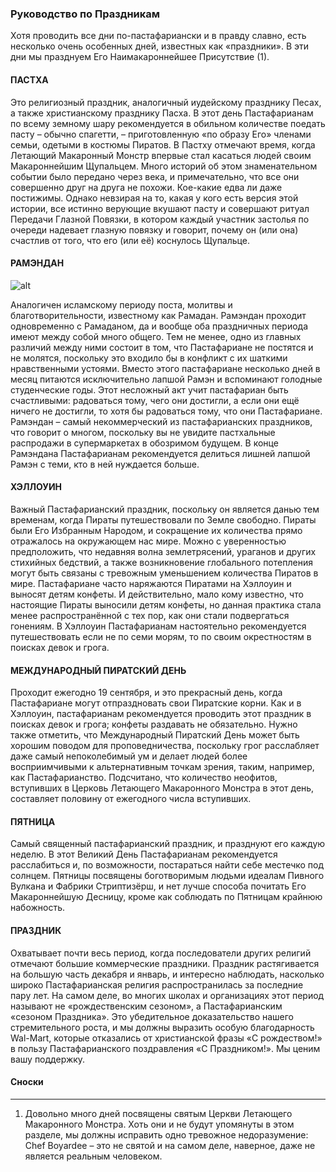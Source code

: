 ### Руководство по Праздникам

Хотя проводить все дни по-пастафариански и в
правду славно, есть несколько очень особенных дней,
известных как «праздники». В эти дни мы празднуем
Его Наимакароннейшее Присутствие (1).

#### ПАСТХА
Это религиозный праздник, аналогичный иудейскому празднику
Песах, а также христианскому празднику Пасха. В этот день Пастафарианам
по всему земному шару рекомендуется в обильном количестве поедать пасту –
обычно спагетти, – приготовленную «по образу Его» членами семьи,
одетыми в костюмы Пиратов. В Пастху отмечают время, когда Летающий
Макаронный Монстр впервые стал касаться людей своим Макароннейшим
Щупальцем. Много историй об этом знаменательном событии было передано
через века, и примечательно, что все они совершенно друг на друга
не похожи. Кое-какие едва ли даже постижимы. Однако невзирая на то,
какая у кого есть версия этой истории, все истинно верующие вкушают
пасту и совершают ритуал Передачи Глазной Повязки, в котором каждый
участник застолья по очереди надевает глазную повязку и говорит, почему
он (или она) счастлив от того, что его (или её) коснулось Щупальце.

#### РАМЭНДАН 

![alt](https://i.imgur.com/jRwVxVp.png)

Аналогичен исламскому периоду поста, молитвы и благотворительности, известному
как Рамадан. Рамэндан проходит одновременно с
Рамаданом, да и вообще оба праздничных периода
имеют между собой много общего. Тем не менее,
одно из главных различий между ними состоит в
том, что Пастафариане не постятся и не молятся,
поскольку это входило бы в конфликт с их шаткими
нравственными устоями. Вместо этого пастафариане
несколько дней в месяц питаются исключительно
лапшой Рамэн и вспоминают голодные студенческие
годы. Этот несложный акт учит пастафариан быть счастливыми: радоваться тому, чего они достигли, а если они
ещё ничего не достигли, то хотя бы радоваться тому, что они
Пастафариане. Рамэндан – самый некоммерческий из
пастафарианских праздников, что говорит о многом, поскольку вы
не увидите пастхальные распродажи в супермаркетах в обозримом
будущем. В конце Рамэндана Пастафарианам рекомендуется делиться
лишней лапшой Рамэн с теми, кто в ней нуждается больше.

#### ХЭЛЛОУИН
Важный Пастафарианский праздник, поскольку он является
данью тем временам, когда Пираты путешествовали по Земле свободно. Пираты были Его Избранным Народом, и сокращение их количества прямо отражалось на окружающем нас мире. Можно с уверенностью предположить,
что недавняя волна землетрясений, ураганов и других стихийных бедствий,
а также возникновение глобального потепления могут быть связаны с тревожным уменьшением количества Пиратов в мире. Пастафариане часто
наряжаются Пиратами на Хэллоуин и выносят детям конфеты. И действительно, мало кому известно, что настоящие Пираты выносили детям конфеты,
но данная практика стала менее распространённой с тех пор, как они стали
подвергаться гонениям. В Хэллоуин Пастафарианам настоятельно рекомендуется
путешествовать если не по семи морям, то по своим окрестностям в поисках
девок и грога.

#### МЕЖДУНАРОДНЫЙ ПИРАТСКИЙ ДЕНЬ
Проходит ежегодно 19 сентября,
и это прекрасный день, когда Пастафариане могут отпраздновать свои Пиратские корни. Как и в Хэллоуин, пастафарианам рекомендуется проводить
этот праздник в поисках девок и грога; конфеты раздавать не обязательно.
Нужно также отметить, что Международный Пиратский День может быть
хорошим поводом для проповедничества, поскольку грог расслабляет даже
самый непоколебимый ум и делает людей более восприимчивыми к
альтернативным точкам зрения, таким, например, как Пастафарианство.
Подсчитано, что количество неофитов, вступивших в Церковь Летающего
Макаронного Монстра в этот день, составляет половину от ежегодного числа
вступивших.

#### ПЯТНИЦА
Самый священный пастафарианский праздник, и
празднуют его каждую неделю. В этот Великий День Пастафарианам
рекомендуется расслабиться и, по возможности, постараться найти
себе местечко под солнцем. Пятницы посвящены боготворимым
людьми идеалам Пивного Вулкана и Фабрики Стриптизёрш, и нет
лучше способа почитать Его Макароннейшую Десницу, кроме как
соблюдать по Пятницам крайнюю набожность.

#### ПРАЗДНИК
Охватывает почти весь период, когда последователи
других религий отмечают большие коммерческие праздники.
Праздник растягивается на большую часть декабря и январь, и
интересно наблюдать, насколько широко Пастафарианская религия распространилась за последние пару лет. На самом деле, во многих школах и организациях этот период называют не «рождественским сезоном», а Пастафарианским «сезоном Праздника». Это убедительное доказательство нашего стремительного роста, и мы должны выразить особую благодарность Wal-Mart, которые отказались от христианской фразы «С рождеством!» в пользу Пастафарианского поздравления «С Праздником!». Мы ценим вашу поддержку.

#### Сноски
---
1. Довольно много дней
посвящены святым Церкви
Летающего Макаронного
Монстра. Хоть они и не
будут упомянуты в этом
разделе, мы должны
исправить одно тревожное
недоразумение: Chef
Boyardee – это не святой и
на самом деле, наверное,
даже не является реальным
человеком.
